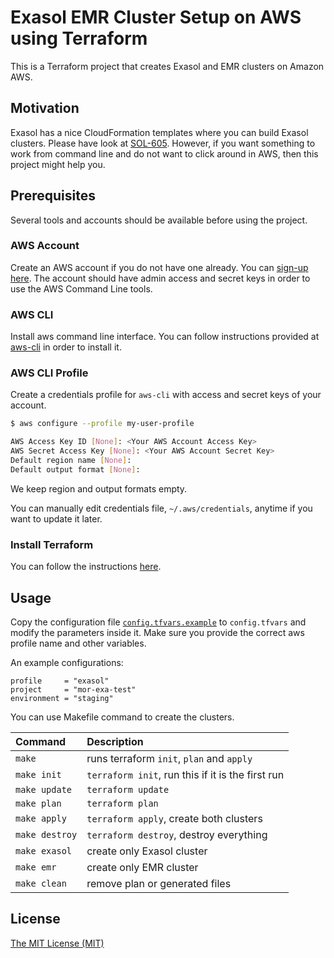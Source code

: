 # Exasol EMR Cluster Setup on AWS using Terraform

This is a Terraform project that creates Exasol and EMR clusters on Amazon AWS.

## Motivation

Exasol has a nice CloudFormation templates where you can build Exasol clusters.
Please have look at [SOL-605][sol-605]. However, if you want something to work
from command line and do not want to click around in AWS, then this project
might help you.

## Prerequisites

Several tools and accounts should be available before using the project.

### AWS Account

Create an AWS account if you do not have one already. You can [sign-up
here][aws-signup]. The account should have admin access and secret keys in order
to use the AWS Command Line tools.

### AWS CLI

Install aws command line interface. You can follow instructions provided at
[aws-cli][aws-cli] in order to install it.

### AWS CLI Profile

Create a credentials profile for `aws-cli` with access and secret keys of your
account.

```bash
$ aws configure --profile my-user-profile

AWS Access Key ID [None]: <Your AWS Account Access Key>
AWS Secret Access Key [None]: <Your AWS Account Secret Key>
Default region name [None]:
Default output format [None]:
```

We keep region and output formats empty.

You can manually edit credentials file, `~/.aws/credentials`, anytime if you
want to update it later.

### Install Terraform

You can follow the instructions [here][terraform-install].

## Usage

Copy the configuration file [`config.tfvars.example`](./config.tfvars.example)
to `config.tfvars` and modify the parameters inside it. Make sure you provide
the correct aws profile name and other variables.

An example configurations:

```hcl
profile     = "exasol"
project     = "mor-exa-test"
environment = "staging"
```

You can use Makefile command to create the clusters.

| Command      | Description
|:-------------|:-------------------------------------------------|
|`make`        |runs terraform `init`, `plan` and `apply`         |
|`make init`   |`terraform init`, run this if it is the first run |
|`make update` |`terraform update`                                |
|`make plan`   |`terraform plan`                                  |
|`make apply`  |`terraform apply`, create both clusters           |
|`make destroy`|`terraform destroy`, destroy everything           |
|`make exasol` |create only Exasol cluster                        |
|`make emr`    |create only EMR cluster                           |
|`make clean`  |remove plan or generated files                    |

## License

[The MIT License (MIT)](LICENSE.md)

[sol-605]: https://www.exasol.com/support/browse/SOL-605
[aws-signup]: https://aws.amazon.com/free
[aws-cli]: https://github.com/aws/aws-cli
[terraform-install]: https://www.terraform.io/downloads.html
